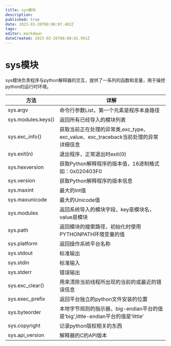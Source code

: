 ```yaml
---
title: sys模块
description: 
published: true
date: 2023-03-26T08:08:07.402Z
tags: 
editor: markdown
dateCreated: 2023-02-26T08:08:02.991Z
---
```


# sys模块

sys模块负责程序与python解释器的交互，提供了一系列的函数和变量，用于操控python的运行时环境。

| 方法               | 详解                                                                                |
| -------------------- | ------------------------------------------------------------------------------------- |
| sys.argv           | 命令行参数List，第一个元素是程序本身路径                                            |
| sys.modules.keys() | 返回所有已经导入的模块列表                                                          |
| sys.exc_info()     | 获取当前正在处理的异常类,exc_type、exc_value、exc_traceback当前处理的异常详细信息   |
| sys.exit(n)        | 退出程序，正常退出时exit(0)                                                         |
| sys.hexversion     | 获取Python解释程序的版本值，16进制格式如：0x020403F0                                |
| sys.version        | 获取Python解释程序的版本信息                                                        |
| sys.maxint         | 最大的Int值                                                                         |
| sys.maxunicode     | 最大的Unicode值                                                                     |
| sys.modules        | 返回系统导入的模块字段，key是模块名，value是模块                                    |
| sys.path           | 返回模块的搜索路径，初始化时使用PYTHONPATH环境变量的值                              |
| sys.platform       | 返回操作系统平台名称                                                                |
| sys.stdout         | 标准输出                                                                            |
| sys.stdin          | 标准输入                                                                            |
| sys.stderr         | 错误输出                                                                            |
| sys.exc_clear()    | 用来清除当前线程所出现的当前的或最近的错误信息                                      |
| sys.exec_prefix    | 返回平台独立的python文件安装的位置                                                  |
| sys.byteorder      | 本地字节规则的指示器，big-endian平台的值是’big’,little-endian平台的值是’little’ |
| sys.copyright      | 记录python版权相关的东西                                                            |
| sys.api_version    | 解释器的C的API版本                                                                  |